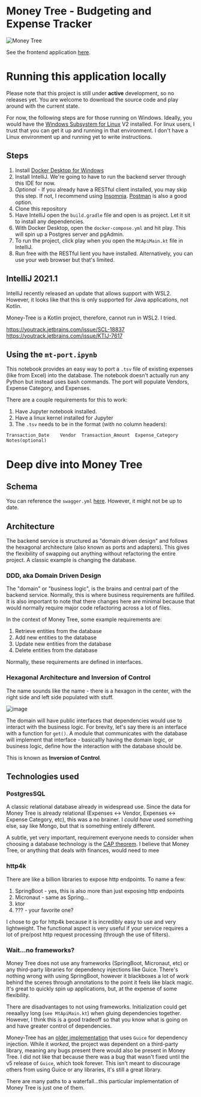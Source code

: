 # Money Tree - Budgeting and Expense Tracker
![Money Tree](https://github.com/fruitbraker/money-tree/workflows/money-tree/badge.svg?event=push)

See the frontend application [here](https://github.com/fruitbraker/money-tree-ui).

# Running this application locally

Please note that this project is still under **active** development, so no releases yet. 
You are welcome to download the source code and play around with the current state.

For now, the following steps are for those running on Windows. Ideally, you would have 
the [Windows Subsystem for Linux](https://docs.microsoft.com/en-us/windows/wsl/install-win10) V2 installed.
For linux users, I trust that you can get it up and running in that environment. I don't have a Linux environment up and running 
yet to write instructions. 


## Steps

1. Install [Docker Desktop for Windows](https://docs.docker.com/docker-for-windows/install/)
2. Install IntelliJ. We're going to have to run the backend server through this IDE for now.
3. *Optional* - If you already have a RESTful client installed, you may skip this step. 
   If not, I recommend using [Insomnia](https://insomnia.rest/). [Postman]() is also a good option.
4. Clone this repository
5. Have IntelliJ open the `build.gradle` file and open is as project. Let it sit to install any dependencies.
6. With Docker Desktop, open the `docker-compose.yml` and hit play. This will spin up a Postgres server and pgAdmin.
7. To run the project, click play when you open the `MtApiMain.kt` file in IntelliJ.
8. Run free with the RESTful lient you have installed. Alternatively, you can use your web browser but that's limited.

## IntelliJ 2021.1

IntelliJ recently released an update that allows support with WSL2. However, it looks like that this is only supported for Java applications, not Kotlin.

Money-Tree is a Kotlin project, therefore, cannot run in WSL2. I tried.

https://youtrack.jetbrains.com/issue/SCL-18837
https://youtrack.jetbrains.com/issue/KTIJ-7617

## Using the `mt-port.ipynb`

This notebook provides an easy way to port a `.tsv` file of existing expenses (like from Excel) into the database. 
The notebook doesn't actually run any Python but instead uses bash commands. The port will populate Vendors, Expense Category, and Expenses.

There are a couple requirements for this to work:

1. Have Jupyter notebook installed.
2. Have a linux kernel installed for Jupyter
3. The `.tsv` needs to be in the format (with no column headers):
```
Transaction_Date    Vendor  Transaction_Amount  Expense_Category    Notes(optional)
```

# Deep dive into Money Tree

## Schema

You can reference the `swagger.yml` [here](https://github.com/fruitbraker/money-tree/blob/master/persist/src/swagger.yml).
However, it might not be up to date.

## Architecture

The backend service is structured as "domain driven design" and follows the hexagonal architecture (also known as ports and adapters). 
This gives the flexibility of swapping out anything without refactoring the entire project. A classic example is changing the database.

### DDD, aka Domain Driven Design

The "domain" or "business logic", is the brains and central part of the backend service. Normally, this is where business requirements are fulfilled. It is also important to note that
there changes here are minimal because that would normally require major code refactoring across a lot of files.

In the context of Money Tree, some example requirements are:
1. Retrieve entities from the database
2. Add new entities to the database
3. Update new entities from the database
4. Delete entities from the database 

Normally, these requirements are defined in interfaces.

### Hexagonal Architecture and Inversion of Control

The name sounds like the name - there is a hexagon in the center, with the right side and left side populated with stuff.

![image](https://external-content.duckduckgo.com/iu/?u=https%3A%2F%2Fjmgarridopaz.github.io%2Fassets%2Fimages%2Fhexagonalarchitecture%2Ffigure1.png&f=1&nofb=1)

The domain will have public interfaces that dependencies would use to interact with the business logic. For brevity, let's say there is an
interface with a function for `get()`. A module that communicates with the database will implement that interface - basicallly having the domain logic, 
or business logic, define how the interaction with the database should be. 

This is known as **Inversion of Control**.

## Technologies used

### PostgresSQL
A classic relational database already in widespread use. Since the data for Money Tree is already relational (Expenses <-> Vendor, Expenses <-> Expense Category, etc), this 
was a no brainer. I *could have* used something else, say like Mongo, but that is something entirely different. 

A subtle, yet very important, requirement everyone needs to consider when choosing a database technology is the [CAP theorem](https://en.wikipedia.org/wiki/CAP_theorem). 
I believe that Money Tree, or anything that deals with finances, would need to mee

### http4k
There are like a billion libraries to expose http endpoints. To name a few:
1. SpringBoot - yes, this is also more than just exposing http endpoints
2. Micronaut - same as Spring...
3. ktor
4. ??? - your favorite one?

I chose to go for http4k because it is incredibly easy to use and very lightweight. The functional aspect is very useful if 
your service requires a lot of pre/post http request processing (through the use of filters).

### Wait...no frameworks?
Money Tree does not use any frameworks (SpringBoot, Micronaut, etc) or any third-party libraries for dependency injections like Guice.
There's nothing wrong with using SpringBoot, however it blackboxes a lot of work behind the scenes through annotations to the point 
it feels like black magic. It's great to quickly spin up applications, but, at the expense of some flexibility.

There are disadvantages to not using frameworks. Initialization could get reeaallyy long (`see MtApiMain.kt`) when gluing dependencies together.
However, I think this is a good tradeoff so that you know what is going on and have greater control of dependencies.

Money-Tree has an [older implementation](https://github.com/fruitbraker/money-tree-old) that uses `Guice` for dependency injection. While it *worked*, the project was 
dependent on a third-party library, meaning any bugs present there would also be present in Money Tree. I did not like that because there was a bug that wasn't fixed until 
the v5 release of `Guice`, which took forever. This isn't meant to discourage others from using Guice or any libraries, it's still a great library. 

There are many paths to a waterfall...this particular implementation of Money Tree is just one of them.
